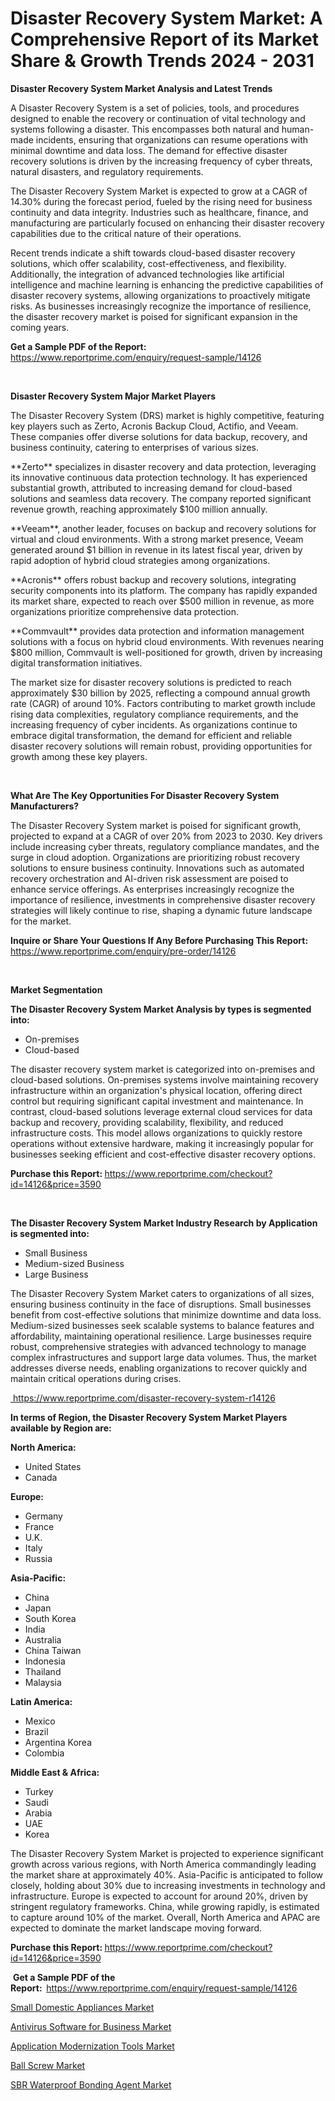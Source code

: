 <p><h1>Disaster Recovery System Market: A Comprehensive Report of its Market Share & Growth Trends 2024 - 2031</h1></p><p><strong>Disaster Recovery System Market Analysis and Latest Trends</strong></p>
<p><p>A Disaster Recovery System is a set of policies, tools, and procedures designed to enable the recovery or continuation of vital technology and systems following a disaster. This encompasses both natural and human-made incidents, ensuring that organizations can resume operations with minimal downtime and data loss. The demand for effective disaster recovery solutions is driven by the increasing frequency of cyber threats, natural disasters, and regulatory requirements.</p><p>The Disaster Recovery System Market is expected to grow at a CAGR of 14.30% during the forecast period, fueled by the rising need for business continuity and data integrity. Industries such as healthcare, finance, and manufacturing are particularly focused on enhancing their disaster recovery capabilities due to the critical nature of their operations. </p><p>Recent trends indicate a shift towards cloud-based disaster recovery solutions, which offer scalability, cost-effectiveness, and flexibility. Additionally, the integration of advanced technologies like artificial intelligence and machine learning is enhancing the predictive capabilities of disaster recovery systems, allowing organizations to proactively mitigate risks. As businesses increasingly recognize the importance of resilience, the disaster recovery market is poised for significant expansion in the coming years.</p></p>
<p><strong>Get a Sample PDF of the Report:&nbsp;</strong> <a href="https://www.reportprime.com/enquiry/request-sample/14126?utm_campaign=8&utm_medium=2&utm_source=Github&utm_content=ia&utm_term=16112024&utm_id=disaster-recovery-system">https://www.reportprime.com/enquiry/request-sample/14126</a></p>
<p>&nbsp;</p>
<p><strong>Disaster Recovery System Major Market Players</strong></p>
<p><p>The Disaster Recovery System (DRS) market is highly competitive, featuring key players such as Zerto, Acronis Backup Cloud, Actifio, and Veeam. These companies offer diverse solutions for data backup, recovery, and business continuity, catering to enterprises of various sizes.</p><p>**Zerto** specializes in disaster recovery and data protection, leveraging its innovative continuous data protection technology. It has experienced substantial growth, attributed to increasing demand for cloud-based solutions and seamless data recovery. The company reported significant revenue growth, reaching approximately $100 million annually.</p><p>**Veeam**, another leader, focuses on backup and recovery solutions for virtual and cloud environments. With a strong market presence, Veeam generated around $1 billion in revenue in its latest fiscal year, driven by rapid adoption of hybrid cloud strategies among organizations.</p><p>**Acronis** offers robust backup and recovery solutions, integrating security components into its platform. The company has rapidly expanded its market share, expected to reach over $500 million in revenue, as more organizations prioritize comprehensive data protection.</p><p>**Commvault** provides data protection and information management solutions with a focus on hybrid cloud environments. With revenues nearing $800 million, Commvault is well-positioned for growth, driven by increasing digital transformation initiatives.</p><p>The market size for disaster recovery solutions is predicted to reach approximately $30 billion by 2025, reflecting a compound annual growth rate (CAGR) of around 10%. Factors contributing to market growth include rising data complexities, regulatory compliance requirements, and the increasing frequency of cyber incidents. As organizations continue to embrace digital transformation, the demand for efficient and reliable disaster recovery solutions will remain robust, providing opportunities for growth among these key players.</p></p>
<p>&nbsp;</p>
<p><strong>What Are The Key Opportunities For Disaster Recovery System Manufacturers?</strong></p>
<p><p>The Disaster Recovery System market is poised for significant growth, projected to expand at a CAGR of over 20% from 2023 to 2030. Key drivers include increasing cyber threats, regulatory compliance mandates, and the surge in cloud adoption. Organizations are prioritizing robust recovery solutions to ensure business continuity. Innovations such as automated recovery orchestration and AI-driven risk assessment are poised to enhance service offerings. As enterprises increasingly recognize the importance of resilience, investments in comprehensive disaster recovery strategies will likely continue to rise, shaping a dynamic future landscape for the market.</p></p>
<p><strong>Inquire or Share Your Questions If Any Before Purchasing This Report:</strong> <a href="https://www.reportprime.com/enquiry/pre-order/14126?utm_campaign=8&utm_medium=2&utm_source=Github&utm_content=ia&utm_term=16112024&utm_id=disaster-recovery-system">https://www.reportprime.com/enquiry/pre-order/14126</a></p>
<p>&nbsp;</p>
<p><strong>Market Segmentation</strong></p>
<p><strong>The Disaster Recovery System Market Analysis by types is segmented into:</strong></p>
<p><ul><li>On-premises</li><li>Cloud-based</li></ul></p>
<p><p>The disaster recovery system market is categorized into on-premises and cloud-based solutions. On-premises systems involve maintaining recovery infrastructure within an organization's physical location, offering direct control but requiring significant capital investment and maintenance. In contrast, cloud-based solutions leverage external cloud services for data backup and recovery, providing scalability, flexibility, and reduced infrastructure costs. This model allows organizations to quickly restore operations without extensive hardware, making it increasingly popular for businesses seeking efficient and cost-effective disaster recovery options.</p></p>
<p><strong>Purchase this Report:&nbsp;</strong><a href="https://www.reportprime.com/checkout?id=14126&price=3590&utm_campaign=8&utm_medium=2&utm_source=Github&utm_content=ia&utm_term=16112024&utm_id=disaster-recovery-system">https://www.reportprime.com/checkout?id=14126&price=3590</a></p>
<p>&nbsp;</p>
<p><strong>The Disaster Recovery System Market Industry Research by Application is segmented into:</strong></p>
<p><ul><li>Small Business</li><li>Medium-sized Business</li><li>Large Business</li></ul></p>
<p><p>The Disaster Recovery System Market caters to organizations of all sizes, ensuring business continuity in the face of disruptions. Small businesses benefit from cost-effective solutions that minimize downtime and data loss. Medium-sized businesses seek scalable systems to balance features and affordability, maintaining operational resilience. Large businesses require robust, comprehensive strategies with advanced technology to manage complex infrastructures and support large data volumes. Thus, the market addresses diverse needs, enabling organizations to recover quickly and maintain critical operations during crises.</p></p>
<p><a href="https://www.reportprime.com/disaster-recovery-system-r14126?utm_campaign=8&utm_medium=2&utm_source=Github&utm_content=ia&utm_term=16112024&utm_id=disaster-recovery-system">&nbsp;https://www.reportprime.com/disaster-recovery-system-r14126</a></p>
<p><strong>In terms of Region, the Disaster Recovery System Market Players available by Region are:</strong></p>
<p>
    <p> <strong> North America: </strong>
        <ul>
            <li>United States</li>
            <li>Canada</li>
        </ul>
        </p> 
    <p> <strong> Europe: </strong>
        <ul>
            <li>Germany</li>
            <li>France</li>
            <li>U.K.</li>
            <li>Italy</li>
            <li>Russia</li>
        </ul>
        </p> 
    <p> <strong> Asia-Pacific: </strong>
        <ul>
            <li>China</li>
            <li>Japan</li>
            <li>South Korea</li>
            <li>India</li>
            <li>Australia</li>
            <li>China Taiwan</li>
            <li>Indonesia</li>
            <li>Thailand</li>
            <li>Malaysia</li>
        </ul>
        </p> 
    <p> <strong> Latin America: </strong>
        <ul>
            <li>Mexico</li>
            <li>Brazil</li>
            <li>Argentina Korea</li>
            <li>Colombia</li>
        </ul>
        </p> 
    <p> <strong> Middle East & Africa: </strong>
        <ul>
            <li>Turkey</li>
            <li>Saudi</li>
            <li>Arabia</li>
            <li>UAE</li>
            <li>Korea</li>
        </ul>
    </p>
    </p>
<p><p>The Disaster Recovery System Market is projected to experience significant growth across various regions, with North America commandingly leading the market share at approximately 40%. Asia-Pacific is anticipated to follow closely, holding about 30% due to increasing investments in technology and infrastructure. Europe is expected to account for around 20%, driven by stringent regulatory frameworks. China, while growing rapidly, is estimated to capture around 10% of the market. Overall, North America and APAC are expected to dominate the market landscape moving forward.</p></p>
<p><strong>Purchase this Report: </strong><a href="https://www.reportprime.com/checkout?id=14126&price=3590&utm_campaign=8&utm_medium=2&utm_source=Github&utm_content=ia&utm_term=16112024&utm_id=disaster-recovery-system">https://www.reportprime.com/checkout?id=14126&price=3590</a></p>
<p>&nbsp;<strong>Get a Sample PDF of the Report:&nbsp;&nbsp;</strong><a href="https://www.reportprime.com/enquiry/request-sample/14126?utm_campaign=8&utm_medium=2&utm_source=Github&utm_content=ia&utm_term=16112024&utm_id=disaster-recovery-system">https://www.reportprime.com/enquiry/request-sample/14126</a></p>
<p><strong></strong></p>
<p><p><a href="https://issuu.com/reportprime-2/docs/small-domestic-appliances-market-si_2a26d0546edc0d?utm_campaign=8&utm_medium=2&utm_source=Github&utm_content=ia&utm_term=16112024&utm_id=disaster-recovery-system">Small Domestic Appliances Market</a></p><p><a href="https://github.com/AfsanaMia652/Market-Research-Report-List-1/blob/main/antivirus-software-for-business-market.md?utm_campaign=8&utm_medium=2&utm_source=Github&utm_content=ia&utm_term=16112024&utm_id=disaster-recovery-system">Antivirus Software for Business Market</a></p><p><a href="https://github.com/PeterParrish5/Market-Research-Report-List-7/blob/main/application-modernization-tools-market.md?utm_campaign=8&utm_medium=2&utm_source=Github&utm_content=ia&utm_term=16112024&utm_id=disaster-recovery-system">Application Modernization Tools Market</a></p><p><a href="https://issuu.com/reportprime-2/docs/ball-screw-market-size-2030.pptx_9e0b832521f2a5?utm_campaign=8&utm_medium=2&utm_source=Github&utm_content=ia&utm_term=16112024&utm_id=disaster-recovery-system">Ball Screw Market</a></p><p><a href="https://www.linkedin.com/pulse/global-sbr-waterproof-bonding-agent-market-opportunities-9sftc?utm_campaign=8&utm_medium=2&utm_source=Github&utm_content=ia&utm_term=16112024&utm_id=disaster-recovery-system">SBR Waterproof Bonding Agent Market</a></p></p>